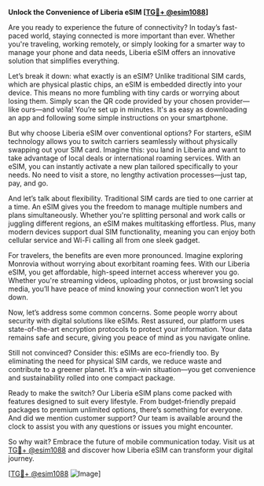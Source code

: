 **Unlock the Convenience of Liberia eSIM [[TG💪+ @esim1088](https://t.me/s/esim1088)]**

Are you ready to experience the future of connectivity? In today’s fast-paced world, staying connected is more important than ever. Whether you're traveling, working remotely, or simply looking for a smarter way to manage your phone and data needs, Liberia eSIM offers an innovative solution that simplifies everything.

Let’s break it down: what exactly is an eSIM? Unlike traditional SIM cards, which are physical plastic chips, an eSIM is embedded directly into your device. This means no more fumbling with tiny cards or worrying about losing them. Simply scan the QR code provided by your chosen provider—like ours—and voila! You’re set up in minutes. It's as easy as downloading an app and following some simple instructions on your smartphone.

But why choose Liberia eSIM over conventional options? For starters, eSIM technology allows you to switch carriers seamlessly without physically swapping out your SIM card. Imagine this: you land in Liberia and want to take advantage of local deals or international roaming services. With an eSIM, you can instantly activate a new plan tailored specifically to your needs. No need to visit a store, no lengthy activation processes—just tap, pay, and go.

And let’s talk about flexibility. Traditional SIM cards are tied to one carrier at a time. An eSIM gives you the freedom to manage multiple numbers and plans simultaneously. Whether you're splitting personal and work calls or juggling different regions, an eSIM makes multitasking effortless. Plus, many modern devices support dual SIM functionality, meaning you can enjoy both cellular service and Wi-Fi calling all from one sleek gadget.

For travelers, the benefits are even more pronounced. Imagine exploring Monrovia without worrying about exorbitant roaming fees. With our Liberia eSIM, you get affordable, high-speed internet access wherever you go. Whether you're streaming videos, uploading photos, or just browsing social media, you’ll have peace of mind knowing your connection won’t let you down.

Now, let’s address some common concerns. Some people worry about security with digital solutions like eSIMs. Rest assured, our platform uses state-of-the-art encryption protocols to protect your information. Your data remains safe and secure, giving you peace of mind as you navigate online.

Still not convinced? Consider this: eSIMs are eco-friendly too. By eliminating the need for physical SIM cards, we reduce waste and contribute to a greener planet. It’s a win-win situation—you get convenience and sustainability rolled into one compact package.

Ready to make the switch? Our Liberia eSIM plans come packed with features designed to suit every lifestyle. From budget-friendly prepaid packages to premium unlimited options, there’s something for everyone. And did we mention customer support? Our team is available around the clock to assist you with any questions or issues you might encounter.

So why wait? Embrace the future of mobile communication today. Visit us at [TG💪+ @esim1088](https://t.me/s/esim1088) and discover how Liberia eSIM can transform your digital journey. 

[[TG💪+ @esim1088](https://t.me/s/esim1088) ![Image](https://i.postimg.cc/Y0z9fWf4/image.png)]